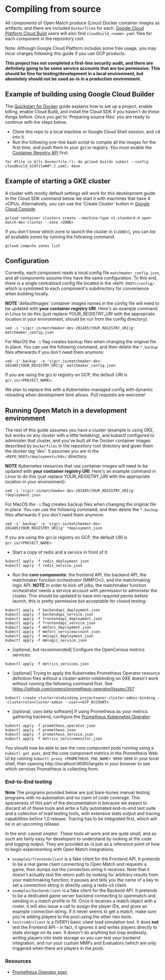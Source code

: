 # Compiling from source

All components of Open Match produce (Linux) Docker container images as artifacts, and there are included `Dockerfile`s for each. [Google Cloud Platform Cloud Build](https://cloud.google.com/cloud-build/docs/) users will also find `cloudbuild_<name>.yaml` files for each component in the repository root.

Note: Although Google Cloud Platform includes some free usage, you may incur charges following this guide if you use GCP products.

**This project has not completed a first-line security audit, and there are definitely going to be some service accounts that are too permissive.  This should be fine for testing/development in a local environment, but absolutely should not be used as-is in a production environment.**

## Example of building using Google Cloud Builder

The [Quickstart for Docker](https://cloud.google.com/cloud-build/docs/quickstart-docker) guide explains how to set up a project, enable billing, enable Cloud Build, and install the Cloud SDK if you haven't do these things before. Once you get to 'Preparing source files' you are ready to continue with the steps below.

* Clone this repo to a local machine or Google Cloud Shell session, and cd into it.
* Run the following one-line bash script to compile all the images for the first time, and push them to your gcr.io registry. You must enable the [Container Registry API](https://console.cloud.google.com/flows/enableapi?apiid=containerregistry.googleapis.com) first.
```
for dfile in $(ls Dockerfile.*); do gcloud builds submit --config cloudbuild_${dfile##*.}.yaml; done
```

## Example of starting a GKE cluster

A cluster with mostly default settings will work for this development guide.  In the Cloud SDK command below we start it with machines that have 4 vCPUs.  Alternatively, you can use the 'Create Cluster' button in [Google Cloud Console]("https://console.cloud.google.com/kubernetes").

```
gcloud container clusters create --machine-type n1-standard-4 open-match-dev-cluster --zone <ZONE>
```

If you don't know which zone to launch the cluster in (`<ZONE>`), you can list all available zones by running the following command.

```
gcloud compute zones list
```

## Configuration

Currently, each component reads a local config file `matchmaker_config.json`, and all components assume they have the same configuration.  To this end, there is a single centralized config file located in the `<REPO_ROOT>/config/` which is symlinked to each component's subdirectory for convenience when building locally.

**NOTE** 'defaultImages' container images names in the config file will need to be updated with **your container registry URI**.  Here's an example command in Linux to do this (just replace YOUR_REGISTRY_URI with the appropriate location in your environment, should be run from the config directory):
```
sed -i 's|gcr.io/matchmaker-dev-201405|YOUR_REGISTRY_URI|g' matchmaker_config.json
```
For MacOS the `-i` flag creates backup files when changing the original file in place. You can use the following command, and then delete the `*.backup` files afterwards if you don't need them anymore:
```
sed -i'.backup' -e 's|gcr.io/matchmaker-dev-201405|YOUR_REGISTRY_URI|g' matchmaker_config.json
```
If you are using the gcr.io registry on GCP, the default URI is `gcr.io/<PROJECT_NAME>`.

We plan to replace this with a Kubernetes-managed config with dynamic reloading when development time allows.  Pull requests are welcome!

## Running Open Match in a development environment

The rest of this guide assumes you have a cluster (example is using GKE, but works on any cluster with a little tweaking), and kubectl configured to administer that cluster, and you've built all the Docker container images described by `Dockerfiles` in the repository root directory and given them the docker tag 'dev'.  It assumes you are in the `<REPO_ROOT>/deployments/k8s/` directory.

**NOTE** Kubernetes resources that use container images will need to be updated with **your container registry URI**. Here's an example command in Linux to do this (just replace YOUR_REGISTRY_URI with the appropriate location in your environment):
```
sed -i 's|gcr.io/matchmaker-dev-201405|YOUR_REGISTRY_URI|g' *deployment.json
```
For MacOS the `-i` flag creates backup files when changing the original file in place. You can use the following command, and then delete the `*.backup` files afterwards if you don't need them anymore:
```
sed -i'.backup' -e 's|gcr.io/matchmaker-dev-201405|YOUR_REGISTRY_URI|g' *deployment.json
```
If you are using the gcr.io registry on GCP, the default URI is `gcr.io/<PROJECT_NAME>`.

* Start a copy of redis and a service in front of it:
```
kubectl apply -f redis_deployment.json
kubectl apply -f redis_service.json
```
* Run the **core components**: the frontend API, the backend API, the matchmaker function orchestrator (MMFOrc), and the matchmaking logic API.
**NOTE** In order to kick off jobs, the matchmaker function orchestrator needs a service account with permission to administer the cluster. This should be updated to have min required perms before launch, this is pretty permissive but acceptable for closed testing:
```
kubectl apply -f backendapi_deployment.json
kubectl apply -f backendapi_service.json
kubectl apply -f frontendapi_deployment.json
kubectl apply -f frontendapi_service.json
kubectl apply -f mmforc_deployment.json
kubectl apply -f mmforc_serviceaccount.json
kubectl apply -f mmlogic_deployment.json
kubectl apply -f mmlogic_service.json
```
* [optional, but recommended] Configure the OpenCensus metrics services:
```
kubectl apply -f metrics_services.json
```
* [optional] Trying to apply the Kubernetes Prometheus Operator resource definition files without a cluster-admin rolebinding on GKE doesn't work without running the following command first. See https://github.com/coreos/prometheus-operator/issues/357
```
kubectl create clusterrolebinding projectowner-cluster-admin-binding --clusterrole=cluster-admin --user=<GCP_ACCOUNT>
```
* [optional, uses beta software] If using Prometheus as your metrics gathering backend, configure the [Prometheus Kubernetes Operator](https://github.com/coreos/prometheus-operator):

```
kubectl apply -f prometheus_operator.json
kubectl apply -f prometheus.json
kubectl apply -f prometheus_service.json
kubectl apply -f metrics_servicemonitor.json
```
You should now be able to see the core component pods running using a `kubectl get pods`, and the core component metrics in the Prometheus Web UI by running `kubectl proxy <PROMETHEUS_POD_NAME> 9090:9090` in your local shell, then opening http://localhost:9090/targets in your browser to see which services Prometheus is collecting from.

### End-to-End testing

**Note** The programs provided below are just bare-bones manual testing programs with no automation and no claim of code coverage. This sparseness of this part of the documentation is because we expect to discard all of these tools and write a fully automated end-to-end test suite and a collection of load testing tools, with extensive stats output and tracing capabilities before 1.0 release. Tracing has to be integrated first, which will be in an upcoming release.

In the end: *caveat emptor*. These tools all work and are quite small, and as such are fairly easy for developers to understand by looking at the code and logging output. They are provided as-is just as a reference point of how to begin experimenting with Open Match integrations.

* `examples/frontendclient` is a fake client for the Frontend API.  It pretends to be a real game client connecting to Open Match and requests a game, then dumps out the connection string it receives.  Note that it doesn't actually test the return path by looking for arbitrary results from your matchmaking function; it pauses and tells you the name of a key to set a connection string in directly using a redis-cli client.
* `examples/backendclient` is a fake client for the Backend API.  It pretends to be a dedicated game server backend connecting to openmatch and sending in a match profile to fill.  Once it receives a match object with a roster, it will also issue a call to assign the player IDs, and gives an example connection string.  If it never seems to get a match, make sure you're adding players to the pool using the other two tools.
* `test/cmd/client` is a (VERY) basic client load simulation tool.  It does **not** test the Frontend API - in fact, it ignores it and writes players directly to state storage on its own.  It doesn't do anything but loop endlessly, writing players into state storage so you can test your backend integration, and run your custom MMFs and Evaluators (which are only triggered when there are players in the pool).

### Resources

* [Prometheus Operator spec](https://github.com/coreos/prometheus-operator/blob/master/Documentation/api.md)


